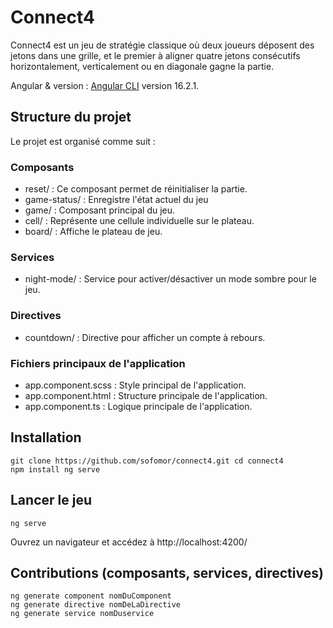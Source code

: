 # Connect4

Connect4 est un jeu de stratégie classique où deux joueurs déposent des jetons dans une grille, et le premier à aligner quatre jetons consécutifs horizontalement, verticalement ou en diagonale gagne la partie.

Angular & version : [Angular CLI](https://github.com/angular/angular-cli) version 16.2.1.

## Structure du projet

Le projet est organisé comme suit :

### Composants
 * reset/ : Ce composant permet de réinitialiser la partie.
 * game-status/ : Enregistre l'état actuel du jeu
 * game/ : Composant principal du jeu.
 * cell/ : Représente une cellule individuelle sur le plateau.
 * board/ : Affiche le plateau de jeu.
 
### Services
 * night-mode/ : Service pour activer/désactiver un mode sombre pour le jeu.
  
### Directives
 * countdown/ : Directive pour afficher un compte à rebours.

### Fichiers principaux de l'application
 * app.component.scss : Style principal de l'application.
 * app.component.html : Structure principale de l'application.
 * app.component.ts : Logique principale de l'application.
  
## Installation
```
git clone https://github.com/sofomor/connect4.git cd connect4
npm install ng serve
```

## Lancer le jeu
```
ng serve
```

Ouvrez un navigateur et accédez à http://localhost:4200/

## Contributions (composants, services, directives)
```
ng generate component nomDuComponent
ng generate directive nomDeLaDirective
ng generate service nomDuservice
```
